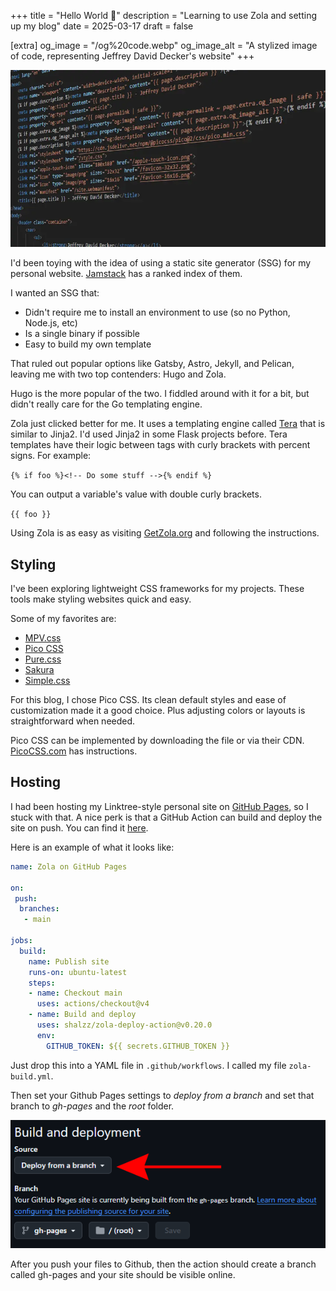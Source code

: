+++
title = "Hello World 👋"
description = "Learning to use Zola and setting up my blog"
date = 2025-03-17
draft = false

[extra]
og_image = "/og%20code.webp"
og_image_alt = "A stylized image of code, representing Jeffrey David Decker's website"
+++

![A stylized image of code, representing Jeffrey David Decker's website](code.webp)

I'd been toying with the idea of using a static site generator (SSG) for my personal website. [Jamstack](https://jamstack.org/generators/) has a ranked index of them.

I wanted an SSG that:

* Didn't require me to install an environment to use (so no Python, Node.js, etc)
* Is a single binary if possible
* Easy to build my own template

That ruled out popular options like Gatsby, Astro, Jekyll, and Pelican, leaving me with two top contenders: Hugo and Zola.

Hugo is the more popular of the two. I fiddled around with it for a bit, but didn't really care for the Go templating engine.

Zola just clicked better for me. It uses a templating engine called [Tera](https://keats.github.io/tera/docs/) that is similar to Jinja2. I'd used Jinja2 in some Flask projects before. Tera templates have their logic between tags with curly brackets with percent signs. For example:

`{% if foo %}<!-- Do some stuff -->{% endif %}`

You can output a variable's value with double curly brackets.

`{{ foo }}`

Using Zola is as easy as visiting [GetZola.org](https://www.getzola.org/) and following the instructions.

## Styling

I've been exploring lightweight CSS frameworks for my projects. These tools make styling websites quick and easy.

Some of my favorites are:

* [MPV.css](https://andybrewer.github.io/mvp/)
* [Pico CSS](https://picocss.com/)
* [Pure.css](https://purecss.io/)
* [Sakura](https://oxal.org/projects/sakura/)
* [Simple.css](https://simplecss.org/)

For this blog, I chose Pico CSS. Its clean default styles and ease of customization made it a good choice. Plus adjusting colors or layouts is straightforward when needed.

Pico CSS can be implemented by downloading the file or via their CDN. [PicoCSS.com](https://picocss.com/) has instructions.

## Hosting

I had been hosting my Linktree-style personal site on [GitHub Pages](https://pages.github.com/), so I stuck with that. A nice perk is that a GitHub Action can build and deploy the site on push. You can find it [here](https://github.com/marketplace/actions/zola-deploy-to-pages).

Here is an example of what it looks like:

``` yaml
name: Zola on GitHub Pages

on: 
 push:
  branches:
   - main

jobs:
  build:
    name: Publish site
    runs-on: ubuntu-latest
    steps:
    - name: Checkout main
      uses: actions/checkout@v4
    - name: Build and deploy
      uses: shalzz/zola-deploy-action@v0.20.0
      env:
        GITHUB_TOKEN: ${{ secrets.GITHUB_TOKEN }}
```

Just drop this into a YAML file in `.github/workflows`. I called my file `zola-build.yml`.

Then set your Github Pages settings to *deploy from a branch* and set that branch to *gh-pages* and the *root* folder.

![Screenshot of the deploy from a branch setting](deploy%20from%20a%20branch.webp)

After you push your files to Github, then the action should create a branch called gh-pages and your site should be visible online.
